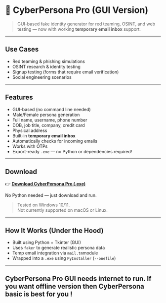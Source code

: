 # 🧠 CyberPersona Pro (GUI Version)

> GUI-based fake identity generator for red teaming, OSINT, and web testing — now with working **temporary email inbox** support.

---

##  Use Cases

-  Red teaming & phishing simulations  
-  OSINT research & identity testing  
-  Signup testing (forms that require email verification)  
-  Social engineering scenarios

---

## Features

-  GUI-based (no command line needed)
-  Male/Female persona generation
- Full name, username, phone number
- DOB, job title, company, credit card
- Physical address
- Built-in **temporary email inbox** 
- Automatically checks for incoming emails
- Works with OTPs
- Export-ready `.exe` — no Python or dependencies required!

---

##  Download

👉 [**Download CyberPersona Pro (.exe)**](https://github.com/invaderAs/CyberPersona-Pro/releases/latest)

No Python needed — just download and run.

>  Tested on Windows 10/11.  
>  Not currently supported on macOS or Linux.

---

##  How It Works (Under the Hood)

- Built using Python + Tkinter (GUI)
- Uses `faker` to generate realistic persona data
- Temp email integration via `mail.tm`module
- Wrapped into a `.exe` using `PyInstaller` (`--onefile`)

---

##  CyberPersona Pro GUI needs internet to run. If you want offline version then CyberPersona basic is best for you !

